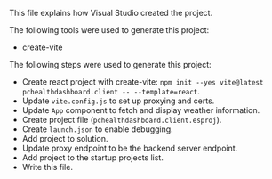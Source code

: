 This file explains how Visual Studio created the project.

The following tools were used to generate this project:
- create-vite

The following steps were used to generate this project:
- Create react project with create-vite: `npm init --yes vite@latest pchealthdashboard.client -- --template=react`.
- Update `vite.config.js` to set up proxying and certs.
- Update `App` component to fetch and display weather information.
- Create project file (`pchealthdashboard.client.esproj`).
- Create `launch.json` to enable debugging.
- Add project to solution.
- Update proxy endpoint to be the backend server endpoint.
- Add project to the startup projects list.
- Write this file.
